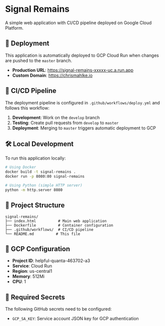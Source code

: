 # Signal Remains

A simple web application with CI/CD pipeline deployed on Google Cloud Platform.

## 🚀 Deployment

This application is automatically deployed to GCP Cloud Run when changes are pushed to the `master` branch.

- **Production URL**: https://signal-remains-xxxxx-uc.a.run.app
- **Custom Domain**: https://chrismahlke.io

## 🔄 CI/CD Pipeline

The deployment pipeline is configured in `.github/workflows/deploy.yml` and follows this workflow:

1. **Development**: Work on the `develop` branch
2. **Testing**: Create pull requests from `develop` to `master`
3. **Deployment**: Merging to `master` triggers automatic deployment to GCP

## 🛠️ Local Development

To run this application locally:

```bash
# Using Docker
docker build -t signal-remains .
docker run -p 8080:80 signal-remains

# Using Python (simple HTTP server)
python -m http.server 8080
```

## 📁 Project Structure

```
signal-remains/
├── index.html          # Main web application
├── Dockerfile          # Container configuration
├── .github/workflows/  # CI/CD pipeline
└── README.md          # This file
```

## 🔧 GCP Configuration

- **Project ID**: helpful-quanta-463702-a3
- **Service**: Cloud Run
- **Region**: us-central1
- **Memory**: 512Mi
- **CPU**: 1

## 🔐 Required Secrets

The following GitHub secrets need to be configured:

- `GCP_SA_KEY`: Service account JSON key for GCP authentication